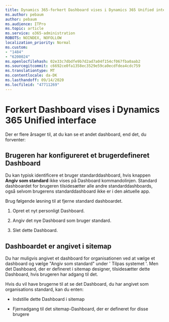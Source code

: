 ```yaml
---
title: Dynamics 365-forkert Dashboard vises i Dynamics 365 Unified interface
ms.author: pebaum
author: pebaum
ms.audience: ITPro
ms.topic: article
ms.service: o365-administration
ROBOTS: NOINDEX, NOFOLLOW
localization_priority: Normal
ms.custom:
- "1484"
- "6200024"
ms.openlocfilehash: 02e33c7dbdfe9b7d2ad7a04f154cf067fba0aab2
ms.sourcegitcommit: c6692ce0fa1358ec3529e59ca0ecdfdea4cdc759
ms.translationtype: MT
ms.contentlocale: da-DK
ms.lasthandoff: 09/14/2020
ms.locfileid: "47711269"
---
```

# <a name="wrong-dashboard-shows-in-dynamics-365-unified-interface"></a>Forkert Dashboard vises i Dynamics 365 Unified interface

Der er flere årsager til, at du kan se et andet dashboard, end det, du forventer:

## <a name="the-user-has-set-a-user-default-dashboard"></a>Brugeren har konfigureret et brugerdefineret Dashboard 

Du kan typisk identificere et bruger standarddashboard, hvis knappen **Angiv som standard** ikke vises på Dashboard kommandolinjen. Standard dashboardet for brugeren tilsidesætter alle andre standarddashboards, også selvom brugerens standarddashboard ikke er i den aktuelle app.

Brug følgende løsning til at fjerne standard dashboardet.

1. Opret et nyt personligt Dashboard.

2. Angiv det nye Dashboard som bruger standard.

3. Slet dette Dashboard.

## <a name="the-dashboard-is-set-in-the-sitemap"></a>Dashboardet er angivet i sitemap

Du har muligvis angivet et dashboard for organisationen ved at vælge et dashboard og vælge "Angiv som standard" under ' Tilpas systemet '. Men det Dashboard, der er defineret i sitemap designer, tilsidesætter dette Dashboard, hvis brugeren har adgang til det.

Hvis du vil have brugerne til at se det Dashboard, du har angivet som organisations standard, kan du enten:

* Indstille dette Dashboard i sitemap

* Fjernadgang til det sitemap-Dashboard, der er defineret for disse brugere
